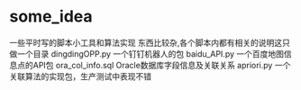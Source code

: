 # some_idea
一些平时写的脚本小工具和算法实现
东西比较杂,各个脚本内都有相关的说明这只做一个目录
dingdingOPP.py  一个钉钉机器人的包
baidu_API.py  一个百度地图信息点的API包
ora_col_info.sql  Oracle数据库字段信息及关联关系
apriori.py  一个关联算法的实现包，生产测试中表现不错
